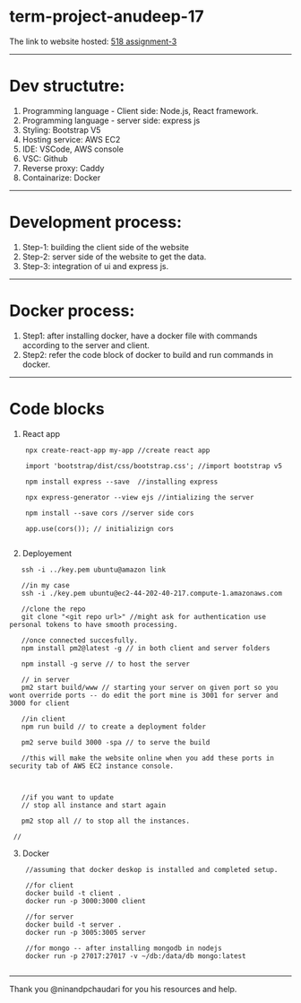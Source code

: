 # term-project-anudeep-17
The link to website hosted: <a href ="http://44.202.145.129:3000/">518 assignment-3</a>

---
# Dev structutre:

1. Programming language - Client side: Node.js, React framework. <br/>
2. Programming language - server side: express js <br/>
3. Styling: Bootstrap V5 <br/>
4. Hosting service: AWS EC2 <br/>
5. IDE: VSCode, AWS console <br/>
6. VSC: Github <br/>
7. Reverse proxy: Caddy <br/>
8. Containarize: Docker <br/>
  
---
# Development process:

1. Step-1: building the client side of the website <br/>
2. Step-2: server side of the website to get the data. <br/>
3. Step-3: integration of ui and express js. <br/>

---
# Docker process:

1. Step1: after installing docker, have a docker file with commands according to the server and client. <br/>
2. Step2: refer the code block of docker to build and run commands in docker. <br/>
--- 
# Code blocks 
1. React app
```
    npx create-react-app my-app //create react app
  
    import 'bootstrap/dist/css/bootstrap.css'; //import bootstrap v5
  
    npm install express --save  //installing express
   
    npx express-generator --view ejs //intializing the server 
   
    npm install --save cors //server side cors
   
    app.use(cors()); // initializign cors
     
```

2. Deployement
 ```
    ssh -i ../key.pem ubuntu@amazon link 
 
    //in my case 
    ssh -i ./key.pem ubuntu@ec2-44-202-40-217.compute-1.amazonaws.com
 
    //clone the repo
    git clone "<git repo url>" //might ask for authentication use personal tokens to have smooth processing.
 
    //once connected succesfully.
    npm install pm2@latest -g // in both client and server folders
 
    npm install -g serve // to host the server 

    // in server 
    pm2 start build/www // starting your server on given port so you wont override ports -- do edit the port mine is 3001 for server and 3000 for client
 
    //in client
    npm run build // to create a deployment folder
 
    pm2 serve build 3000 -spa // to serve the build
 
    //this will make the website online when you add these ports in security tab of AWS EC2 instance console.
 
 
 
    //if you want to update
    // stop all instance and start again
 
    pm2 stop all // to stop all the instances.
  
  //
 ```
3. Docker
```
    //assuming that docker deskop is installed and completed setup.
    
    //for client
    docker build -t client . 
    docker run -p 3000:3000 client
    
    //for server
    docker build -t server . 
    docker run -p 3005:3005 server
    
    //for mongo -- after installing mongodb in nodejs
    docker run -p 27017:27017 -v ~/db:/data/db mongo:latest
   
```
---
Thank you @ninandpchaudari for you his resources and help.
